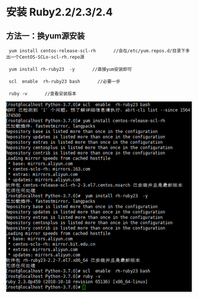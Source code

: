 # 安装 Ruby2.2/2.3/2.4

## 方法一：换yum源安装


```
 yum install centos-release-scl-rh　　　　//会在/etc/yum.repos.d/目录下多出一个CentOS-SCLo-scl-rh.repo源

 yum install rh-ruby23  -y　　　　//直接yum安装即可　　

 scl  enable  rh-ruby23 bash　　　　//必要一步

 ruby -v　　　　//查看安装版本
```

![](img/ruby/2.png)





























